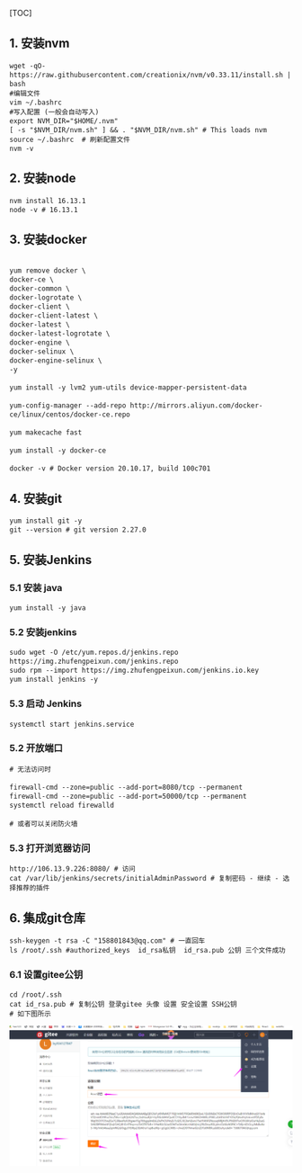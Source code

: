 [TOC]

## 1. 安装nvm

```shell
wget -qO- https://raw.githubusercontent.com/creationix/nvm/v0.33.11/install.sh | bash
#编辑文件
vim ~/.bashrc 
#写入配置 (一般会自动写入)
export NVM_DIR="$HOME/.nvm"
[ -s "$NVM_DIR/nvm.sh" ] && . "$NVM_DIR/nvm.sh" # This loads nvm
source ~/.bashrc  # 刷新配置文件
nvm -v
```

## 2. 安装node

```shell
nvm install 16.13.1
node -v # 16.13.1
```

## 3. 安装docker

```shell

yum remove docker \
docker-ce \
docker-common \
docker-logrotate \
docker-client \
docker-client-latest \
docker-latest \
docker-latest-logrotate \
docker-engine \
docker-selinux \
docker-engine-selinux \
-y

yum install -y lvm2 yum-utils device-mapper-persistent-data

yum-config-manager --add-repo http://mirrors.aliyun.com/docker-ce/linux/centos/docker-ce.repo

yum makecache fast

yum install -y docker-ce

docker -v # Docker version 20.10.17, build 100c701
```

## 4. 安装git

```shell
yum install git -y
git --version # git version 2.27.0
```

## 5.  安装Jenkins 

### 5.1 安装 java

```shell
yum install -y java
```

### 5.2 安装jenkins

```
sudo wget -O /etc/yum.repos.d/jenkins.repo https://img.zhufengpeixun.com/jenkins.repo
sudo rpm --import https://img.zhufengpeixun.com/jenkins.io.key
yum install jenkins -y
```

### 5.3 启动 Jenkins

```shell
systemctl start jenkins.service
```

### 5.2 开放端口

```shell
# 无法访问时

firewall-cmd --zone=public --add-port=8080/tcp --permanent
firewall-cmd --zone=public --add-port=50000/tcp --permanent
systemctl reload firewalld

# 或者可以关闭防火墙
```

### 5.3 打开浏览器访问

```shell
http://106.13.9.226:8080/ # 访问
cat /var/lib/jenkins/secrets/initialAdminPassword # 复制密码 - 继续 - 选择推荐的插件
```





## 6. 集成git仓库

```shell
ssh-keygen -t rsa -C "158801843@qq.com" # 一直回车
ls /root/.ssh #authorized_keys  id_rsa私钥  id_rsa.pub 公钥 三个文件成功

```

### 6.1 设置gitee公钥

```shell
cd /root/.ssh
cat id_rsa.pub # 复制公钥 登录gitee 头像 设置 安全设置 SSH公钥 
# 如下图所示
```

![1655282736639](./image/企业微信截图_1655282661691.png)


